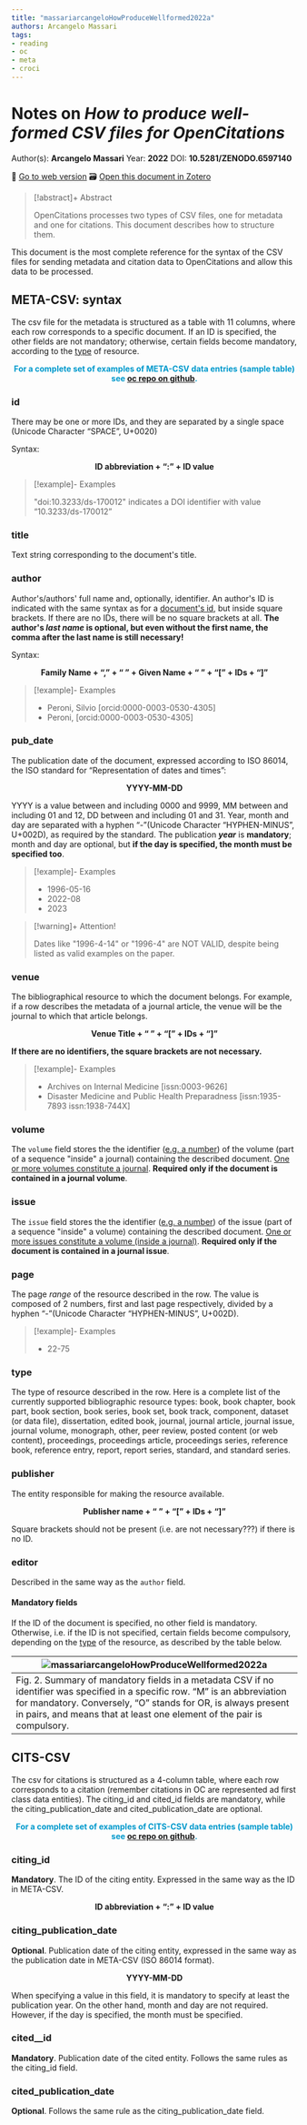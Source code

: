 ```yaml
---
title: "massariarcangeloHowProduceWellformed2022a"
authors: Arcangelo Massari
tags:
- reading
- oc
- meta
- croci
---
```

# Notes on *How to produce well-formed CSV files for OpenCitations*
Author(s): **Arcangelo Massari**
Year: **2022**
DOI: **10.5281/ZENODO.6597140**

🔗 [Go to web version](https://zenodo.org/record/6597140)
🗃️ [Open this document in Zotero](zotero://select/items/@massariarcangeloHowProduceWellformed2022a)

> [!abstract]+ Abstract
>
> OpenCitations processes two types of CSV files, one for metadata and one for citations. This document describes how to structure them.

This document is the most complete reference for the syntax of the CSV files for sending metadata and citation data to OpenCitations and allow this data to be processed. 

## META-CSV: syntax
The csv file for the metadata is structured as a table with 11 columns, where each row corresponds to a specific document. If an ID is specified, the other fields are not mandatory; otherwise, certain fields become mandatory, according to the [type](notes/readings/@massariarcangeloHowProduceWellformed2022a#type) of resource. 

<p align=center style="font-weight:bold;color:#0099cc">
For a complete set of examples of META-CSV data entries (sample table) see <a href="https://github.com/opencitations/oc_meta/blob/master/example_metadata.csv"><u>oc repo on github</u></a>.
</p>

### id
There may be one or more IDs, and they are separated by a single space (Unicode Character “SPACE”, U+0020)

Syntax: 

<p align=center style="font-weight:bold;">ID abbreviation + “:” + ID value</p>

> [!example]- Examples
> 
>  "doi:10.3233/ds-170012" indicates a DOI identifier with value “10.3233/ds-170012”

### title
Text string corresponding to the document's title. 
### author
Author's/authors' full name and, optionally, identifier. An author's ID is indicated with the same syntax as for a [document's id](notes/readings/@massariarcangeloHowProduceWellformed2022a.md#id), but inside square brackets. If there are no IDs, there will be no square brackets at all. **The author's *last name* is optional, but even without the first name, the comma after the last name is still necessary!**

Syntax: 

<p align=center style="font-weight:bold;">Family Name + “,” + “ ” + Given Name + “ ” + “[” + IDs + “]”</p>

> [!example]- Examples
> 
>  * Peroni, Silvio [orcid:0000-0003-0530-4305]
>  * Peroni, [orcid:0000-0003-0530-4305]


### pub_date
The publication date of the document, expressed according to ISO 86014, the ISO standard for “Representation of dates and times”: 

<p align=center style="font-weight:bold;">YYYY-MM-DD</p>

YYYY is a value between and including 0000 and 9999, MM between and including 01 and 12, DD between and including 01 and 31.  Year, month and day are separated with a hyphen “-”(Unicode Character “HYPHEN-MINUS”, U+002D), as required by the standard.
The publication ***year*** is **mandatory**; month and day are optional, but **if the day is specified, the month must be specified too**. 

> [!example]- Examples
> 
>  * 1996-05-16
>  * 2022-08
>  * 2023

> [!warning]+ Attention!
> 
> Dates like "1996-4-14" or "1996-4" are NOT VALID, despite being listed as valid examples on the paper. 

### venue
The bibliographical resource to which the document belongs. For example, if a row describes the metadata of a journal article, the venue will be the journal to which that article belongs.

<p align=center style="font-weight:bold;">Venue Title + “ ” + “[” + IDs + “]”</p>

**If there are no identifiers, the square brackets are not necessary.**

> [!example]- Examples
> 
>  * Archives on Internal Medicine [issn:0003-9626]
>  * Disaster Medicine and Public Health Preparadness [issn:1935-7893 issn:1938-744X]


### volume
The `volume` field stores the the identifier (<u>e.g. a number</u>) of the volume (part of a sequence "inside" a journal) containing the described document. <u>One or more volumes constitute a journal</u>. 
**Required only if the document is contained in a journal volume**.

### issue
The `issue` field stores the the identifier (<u>e.g. a number</u>) of the issue (part of a sequence "inside" a volume) containing the described document. <u>One or more issues constitute a volume (inside a journal)</u>. 
**Required only if the document is contained in a journal issue**.

### page
The page *range* of the resource described in the row. The value is composed of 2 numbers, first and last page respectively, divided by a hyphen “-”(Unicode Character “HYPHEN-MINUS”, U+002D).

> [!example]- Examples
> 
>  * 22-75

### type
The type of resource described in the row. Here is a complete list of the currently supported bibliographic resource types: book, book chapter, book part, book section, book series, book set, book track, component, dataset (or data file), dissertation, edited book, journal, journal article, journal issue, journal volume, monograph, other, peer review, posted content (or web content), proceedings, proceedings article, proceedings series, reference book, reference entry, report, report series, standard, and standard series.

### publisher
The entity responsible for making the resource available. 

<p align=center style="font-weight:bold;">Publisher name + “ ” + “[” + IDs + “]”</p>

Square brackets should not be present (i.e. are not necessary???) if there is no ID. 

### editor
Described in the same way as the `author` field.


#### Mandatory fields
If the ID of the document is specified, no other field is mandatory. Otherwise, i.e. if the ID is not specified, certain fields become compulsory, depending on the [type](notes/readings/@massariarcangeloHowProduceWellformed2022a.md#type) of the resource, as described by the table below. 

| ![massariarcangeloHowProduceWellformed2022a](images/massariarcangeloHowProduceWellformed2022a.jpg) |
| --------------------- |
| Fig. 2. Summary of mandatory fields in a metadata CSV if no identifier was specified in a specific row. “M” is an abbreviation for mandatory. Conversely, “O” stands for OR, is always present in pairs, and means that at least one element of the pair is compulsory. |

## CITS-CSV

The csv for citations is structured as a 4-column table, where each row corresponds to a citation (remember citations in OC are represented ad first class data entities).
The citing_id and cited_id fields are mandatory, while the citing_publication_date and cited_publication_date are optional. 

<p align=center style="font-weight:bold;color:#0099cc">
For a complete set of examples of CITS-CSV data entries (sample table) see <a href="https://github.com/opencitations/oc_meta/blob/master/example_citations.csv"><u>oc repo on github</u></a>.
</p>

### citing_id
**Mandatory**. The ID of the citing entity. Expressed in the same way as the ID in META-CSV.

<p align=center style="font-weight:bold;">ID abbreviation + “:” + ID value</p>

### citing_publication_date
**Optional**. Publication date of the citing entity, expressed in the same way as the publication date in META-CSV (ISO 86014 format).

<p align=center style="font-weight:bold;">YYYY-MM-DD</p>

When specifying a value in this field, it is mandatory to specify at least the publication year. On the other hand, month and day are not required. However, if the day is specified, the month must be specified.

### cited__id
**Mandatory**. Publication date of the cited entity. Follows the same rules as the citing_id field.
### cited_publication_date
**Optional**. Follows the same rule as the citing_publication_date field. 

